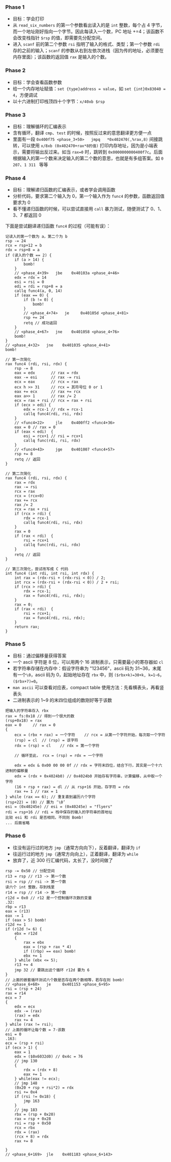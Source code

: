 ### Phase 1

- 目标：学会打印
- 从 `read_six_numbers` 的第一个参数看出读入的是 `int` 整数，每个占 4 字节，而一个地址刚好指向一个字节。因此每读入一个数，PC 地址 +=4；该函数不会改变栈指针 `$rsp` 的值，即需要先分配空间。
- 进入 `scanf`  前的第二个参数 `rsi` 指明了输入的格式、类型；第一个参数 `rdi` 存的之前的输入；`scanf` 的参数从右到左依次进栈（因为传的地址，必须要在内存里面）；该函数的返回值 `rax` 是输入的个数。

### Phase 2

- 目标：学会查看函数参数
- 给一个内存地址赋值：`set {type}address = value`，如 `set {int}0x83040 = 4`，方便调试
- 以十六进制打印栈顶四十个字节：`x/40xb $rsp`

### Phase 3

- 目标：理解循环的汇编表示
- 含有循环，翻译 `cmp`、`test` 的时候，按照反过来的意思翻译更方便一点
- 里面有一段 `0x400f75 <phase_3+50>   jmpq   *0x402470(,%rax,8)` 间接跳转，可以使用 `x/8xb (0x402470+rax*8的值)` 打印内存地址，因为是小端表示，需要将输出反过来。如当 `rax=0` 时，跳转到 `0x0000000000400f7c`。后面根据输入的第一个数来决定输入的第二个数的意思，也就是有多组答案。如 `0 207`、`1 311 ` 等等

### Phase 4

- 目标：理解递归函数的汇编表示，或者学会调用函数
- 分析代码，要求第二个输入为 0，第一个输入作为 `func4` 的参数，函数返回值要求为 0
- 看不懂递归函数的时候，可以尝试直接用 `call` 暴力测试，随便测试了 0、1、3、7 都返回 0

下面是尝试翻译递归函数 `func4` 的过程（可能有误）：

```
记读入的第一个数为 a，第二个为 b
rsp -= 24
rcx = rsp+12 = b
rdx = rsp+8 = a
if (读入的个数 == 2) {
    if (a > 14) {
		bomb!
    }
    // <phase_4+39>   jbe    0x40103a <phase_4+46>
    edx = rdx = 14
    esi = rsi = 0
    edi = rdi = rsp+8 = a
    callq func4(a, 0, 14)
    if (eax == 0) {
    	if (b != 0) {
    		bomb!
    	}
    	// <phase_4+74>   je     0x40105d <phase_4+81>
    	rsp += 24
    	retq // 成功返回
    }
    // <phase_4+67>   jne    0x401058 <phase_4+76>
    bomb!
}
// <phase_4+32>   jne    0x401035 <phase_4+41>
bomb!

// 第一次简化
rax func4 (rdi, rsi, rdx) {
	rsp -= 8
	eax = edx 		// rax = rdx
	eax -= esi 		// rax -= rsi
	ecx = eax 		// rcx = rax
	ecx h >> 31 	// rcx = 其符号位 0 or 1
	eax += ecx 		// rax += rcx
	eax a>> 1 		// rax /= 2
	ecx = rax + rsi // rcx = rax + rsi
	if (ecx > edi) {
		edx = rcx-1 // rdx = rcx-1
		callq func4(rdi, rsi, rdx)
	}
	// <func4+22>     jle    0x400ff2 <func4+36>
	eax = 0 // rax = 0
	if (eax < edi)  {
		esi = rcx+1 // rsi = rcx+1
		callq func(rdi, rsi, rdx)
	}
	// <func4+43>     jge    0x401007 <func4+57>
	rsp += 8
    retq // 返回
}

// 第二次简化
rax func4 (rdi, rsi, rdx) {
	rax = rdx
	rax -= rsi
	rcx = rax
	rcx = (rcx<0)
	rax += rcx
	rax /= 2
	rcx = rax + rsi
	if (rcx > rdi) {
		rdx = rcx-1
		callq func4(rdi, rsi, rdx)
	}
	rax = 0
	if (rax < rdi)  {
		rsi = rcx+1
		callq func(rdi, rsi, rdx)
	}
    retq // 返回
}

// 第三次简化，尝试改写成 C 代码
int func4 (int rdi, int rsi, int rdx) {
	int rax = (rdx-rsi + (rdx-rsi < 0)) / 2;
	int rcx = (rdx-rsi + (rdx-rsi < 0)) / 2 + rsi;
	if (rcx > rdi) {
		rdx = rcx-1;
		rax = func4(rdi, rsi, rdx);
	}
	rax = 0;
	if (rax < rdi)  {
		rsi = rcx+1;
		rax = func4(rdi, rsi, rdx);
	}
    return rax;
}
```

### Phase 5

- 目标：通过偏移量获得答案
- 一个 ascii 字符是 8 位，可以用两个 16 进制表示，只需要最小的寄存器如 `cl`
- 若字符串存储在内存中：假设字符串为 "123456"，ascii 码为 31~36，末尾有一个`\0`，ascii 码为 0，起始地址存在 `rbx` 中，则 `($rbx+k)=30+k, k=1~6`，`($rbx+7)=0`。
- `man ascii` 可以查看对应表，compact table 使用方法：先看横表头，再看竖表头
- 二进制表示的 1~9 的末四位组成的数刚好等于该数

```
把输入的字符串存入 rbx
rax = fs:0x18 // 得到一个很大的数
(rsp+0x18) = rax
eax = 0		// rax = 0
{
    ecx = (rbx + rax) = 一个字符	// rcx = 从第一个字符开始，每次取一个字符
    (rsp) = cl	// (rsp) = 该字符
    rdx = (rsp) = cl	// rdx = 第一个字符
	
	// 循环至此， rcx = (rsp) = rdx = 一个字符
    
    edx = edx & 0x00 00 00 0f // rdx = 字符末四位，结合下行，其实是一个十六进制的偏移量
    edx = (rdx + 0x4024b0) // 0x4024b0 开始存有字符串，计算偏移，从中取一个字符
    (16 + rsp + rax) = dl // 从 rsp+16 开始，存字符 = rdx
    rax += 1 // rax = 1
} while (rax == 6); // 重复直到遍历六个字符
(rsp+22) = (0) // 置为 ‘\0’
esi = (0x40245e) // esi = (0x40245e) = "flyers"
rdi = rsp+16 // rdi = 栈中保存的输入的字符串的首地址
比较 esi 和 rdi 是否相同，不同则 Bomb!
... 后面省略
```

### Phase 6

- 往没有运行过的地方 `jmp`（通常方向向下），反着翻译，翻译为 `if`
- 往运行过的地方 `jmp`（通常方向向上），正着翻译，翻译为 `while`
- 放弃了，近 300 行汇编代码，太长了，没时间做了

```
rsp -= 0x50 // 分配空间
r13 = rsp // r13 -> 第一个数
rsi = rsp // rsi -> 第一个数
读六个 int 整数，存到栈里
r14 = rsp // r14 -> 第一个数
r12d = 0x0 // r12 是一个控制循环次数的变量
.32:
rbp = r13
eax = (r13)
eax -= 1
if (eax > 5) bomb!
r12d += 1
if (r12d != 6) {
	ebx = r12d
	{
        rax = ebx
        eax = (rsp + rax * 4)
        if ((rbp) == eax) bomb!
        ebx += 1
	} while (ebx <= 5);
	r13 += 4
	jmp 32 // 要跳出这个循环 r12d 要为 6
}
// 上面的嵌套循环测试六个数是否存在两个数相等，若存在则 bomb!
// <phase_6+60>   je     0x401153 <phase_6+95>
rsi = (rsp + 24)
rax = r14
ecx = 7
{
    edx = ecx
    edx -= (rax)
    (rax) = edx
    rax += 4
} while (rax != rsi);
// 上面的循环让每个数 = 7-该数
esi = 0
.163:
ecx = (rsp + rsi)
if (ecx > 1) {
	eax = 1
	edx = ($0x6032d0) // 0x4c = 76
	// jmp 130
	{
        rdx = (rdx + 8)
        eax += 1
	} while(eax != ecx);
	// jmp 148
	(0x20 + rsp + rsi*2) = rdx
	rsi += 0x4
	if (rsi != 0x18) {
		jmp 163
	}
	// jmp 183
	rbx = (rsp + 0x20)
	rax = rsp + 0x28
	rsi = rsp + 0x50
	rcx = rbx
	rdx = (rax)
	(rcx + 8) = rdx
	rax += 8
	
}
// <phase_6+169>  jle    0x401183 <phase_6+143>
```



